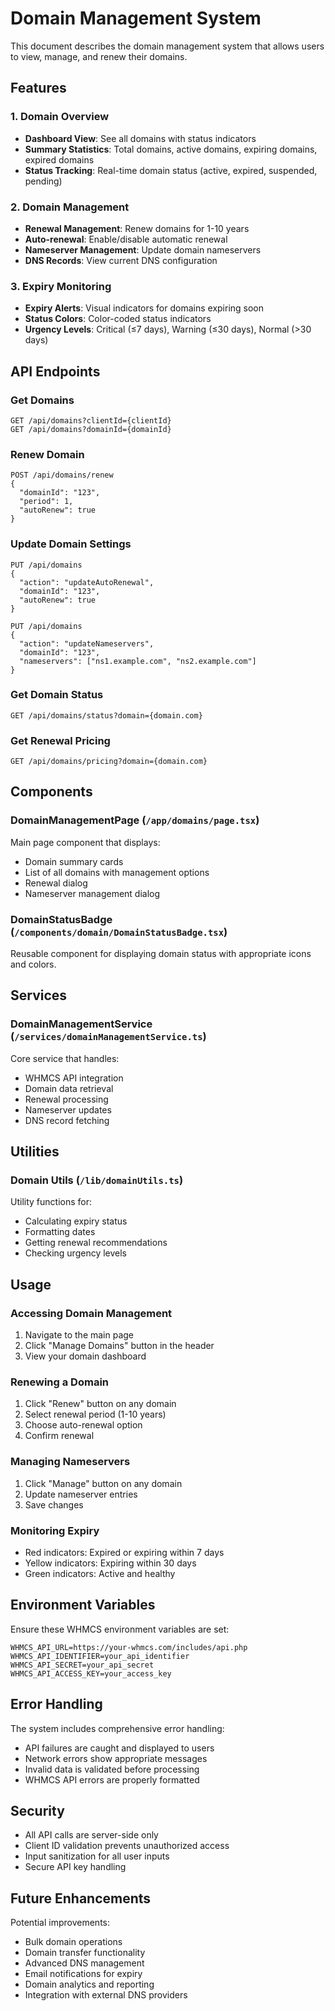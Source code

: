 # Domain Management System

This document describes the domain management system that allows users to view, manage, and renew their domains.

## Features

### 1. Domain Overview
- **Dashboard View**: See all domains with status indicators
- **Summary Statistics**: Total domains, active domains, expiring domains, expired domains
- **Status Tracking**: Real-time domain status (active, expired, suspended, pending)

### 2. Domain Management
- **Renewal Management**: Renew domains for 1-10 years
- **Auto-renewal**: Enable/disable automatic renewal
- **Nameserver Management**: Update domain nameservers
- **DNS Records**: View current DNS configuration

### 3. Expiry Monitoring
- **Expiry Alerts**: Visual indicators for domains expiring soon
- **Status Colors**: Color-coded status indicators
- **Urgency Levels**: Critical (≤7 days), Warning (≤30 days), Normal (>30 days)

## API Endpoints

### Get Domains
```
GET /api/domains?clientId={clientId}
GET /api/domains?domainId={domainId}
```

### Renew Domain
```
POST /api/domains/renew
{
  "domainId": "123",
  "period": 1,
  "autoRenew": true
}
```

### Update Domain Settings
```
PUT /api/domains
{
  "action": "updateAutoRenewal",
  "domainId": "123",
  "autoRenew": true
}

PUT /api/domains
{
  "action": "updateNameservers",
  "domainId": "123",
  "nameservers": ["ns1.example.com", "ns2.example.com"]
}
```

### Get Domain Status
```
GET /api/domains/status?domain={domain.com}
```

### Get Renewal Pricing
```
GET /api/domains/pricing?domain={domain.com}
```

## Components

### DomainManagementPage (`/app/domains/page.tsx`)
Main page component that displays:
- Domain summary cards
- List of all domains with management options
- Renewal dialog
- Nameserver management dialog

### DomainStatusBadge (`/components/domain/DomainStatusBadge.tsx`)
Reusable component for displaying domain status with appropriate icons and colors.

## Services

### DomainManagementService (`/services/domainManagementService.ts`)
Core service that handles:
- WHMCS API integration
- Domain data retrieval
- Renewal processing
- Nameserver updates
- DNS record fetching

## Utilities

### Domain Utils (`/lib/domainUtils.ts`)
Utility functions for:
- Calculating expiry status
- Formatting dates
- Getting renewal recommendations
- Checking urgency levels

## Usage

### Accessing Domain Management
1. Navigate to the main page
2. Click "Manage Domains" button in the header
3. View your domain dashboard

### Renewing a Domain
1. Click "Renew" button on any domain
2. Select renewal period (1-10 years)
3. Choose auto-renewal option
4. Confirm renewal

### Managing Nameservers
1. Click "Manage" button on any domain
2. Update nameserver entries
3. Save changes

### Monitoring Expiry
- Red indicators: Expired or expiring within 7 days
- Yellow indicators: Expiring within 30 days
- Green indicators: Active and healthy

## Environment Variables

Ensure these WHMCS environment variables are set:
```
WHMCS_API_URL=https://your-whmcs.com/includes/api.php
WHMCS_API_IDENTIFIER=your_api_identifier
WHMCS_API_SECRET=your_api_secret
WHMCS_API_ACCESS_KEY=your_access_key
```

## Error Handling

The system includes comprehensive error handling:
- API failures are caught and displayed to users
- Network errors show appropriate messages
- Invalid data is validated before processing
- WHMCS API errors are properly formatted

## Security

- All API calls are server-side only
- Client ID validation prevents unauthorized access
- Input sanitization for all user inputs
- Secure API key handling

## Future Enhancements

Potential improvements:
- Bulk domain operations
- Domain transfer functionality
- Advanced DNS management
- Email notifications for expiry
- Domain analytics and reporting
- Integration with external DNS providers
